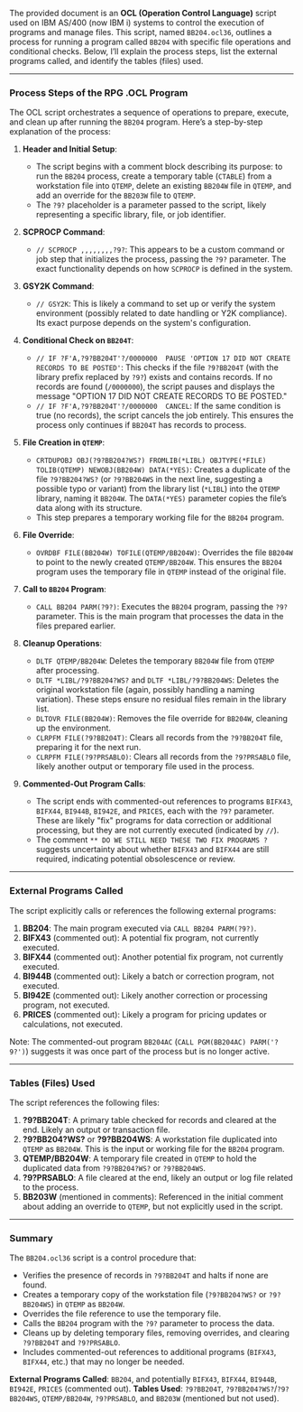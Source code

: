 The provided document is an **OCL (Operation Control Language)** script used on IBM AS/400 (now IBM i) systems to control the execution of programs and manage files. This script, named `BB204.ocl36`, outlines a process for running a program called `BB204` with specific file operations and conditional checks. Below, I’ll explain the process steps, list the external programs called, and identify the tables (files) used.

---

### Process Steps of the RPG .OCL Program

The OCL script orchestrates a sequence of operations to prepare, execute, and clean up after running the `BB204` program. Here’s a step-by-step explanation of the process:

1. **Header and Initial Setup**:
   - The script begins with a comment block describing its purpose: to run the `BB204` process, create a temporary table (`CTABLE`) from a workstation file into `QTEMP`, delete an existing `BB204W` file in `QTEMP`, and add an override for the `BB203W` file to `QTEMP`.
   - The `?9?` placeholder is a parameter passed to the script, likely representing a specific library, file, or job identifier.

2. **SCPROCP Command**:
   - `// SCPROCP ,,,,,,,,?9?`: This appears to be a custom command or job step that initializes the process, passing the `?9?` parameter. The exact functionality depends on how `SCPROCP` is defined in the system.

3. **GSY2K Command**:
   - `// GSY2K`: This is likely a command to set up or verify the system environment (possibly related to date handling or Y2K compliance). Its exact purpose depends on the system's configuration.

4. **Conditional Check on `BB204T`**:
   - `// IF ?F'A,?9?BB204T'?/0000000  PAUSE 'OPTION 17 DID NOT CREATE RECORDS TO BE POSTED'`: This checks if the file `?9?BB204T` (with the library prefix replaced by `?9?`) exists and contains records. If no records are found (`/0000000`), the script pauses and displays the message "OPTION 17 DID NOT CREATE RECORDS TO BE POSTED."
   - `// IF ?F'A,?9?BB204T'?/0000000  CANCEL`: If the same condition is true (no records), the script cancels the job entirely. This ensures the process only continues if `BB204T` has records to process.

5. **File Creation in `QTEMP`**:
   - `CRTDUPOBJ OBJ(?9?BB204?WS?) FROMLIB(*LIBL) OBJTYPE(*FILE) TOLIB(QTEMP) NEWOBJ(BB204W) DATA(*YES)`: Creates a duplicate of the file `?9?BB204?WS?` (or `?9?BB204WS` in the next line, suggesting a possible typo or variant) from the library list (`*LIBL`) into the `QTEMP` library, naming it `BB204W`. The `DATA(*YES)` parameter copies the file’s data along with its structure.
   - This step prepares a temporary working file for the `BB204` program.

6. **File Override**:
   - `OVRDBF FILE(BB204W) TOFILE(QTEMP/BB204W)`: Overrides the file `BB204W` to point to the newly created `QTEMP/BB204W`. This ensures the `BB204` program uses the temporary file in `QTEMP` instead of the original file.

7. **Call to `BB204` Program**:
   - `CALL BB204 PARM(?9?)`: Executes the `BB204` program, passing the `?9?` parameter. This is the main program that processes the data in the files prepared earlier.

8. **Cleanup Operations**:
   - `DLTF QTEMP/BB204W`: Deletes the temporary `BB204W` file from `QTEMP` after processing.
   - `DLTF *LIBL/?9?BB204?WS?` and `DLTF *LIBL/?9?BB204WS`: Deletes the original workstation file (again, possibly handling a naming variation). These steps ensure no residual files remain in the library list.
   - `DLTOVR FILE(BB204W)`: Removes the file override for `BB204W`, cleaning up the environment.
   - `CLRPFM FILE(?9?BB204T)`: Clears all records from the `?9?BB204T` file, preparing it for the next run.
   - `CLRPFM FILE(?9?PRSABLO)`: Clears all records from the `?9?PRSABLO` file, likely another output or temporary file used in the process.

9. **Commented-Out Program Calls**:
   - The script ends with commented-out references to programs `BIFX43`, `BIFX44`, `BI944B`, `BI942E`, and `PRICES`, each with the `?9?` parameter. These are likely "fix" programs for data correction or additional processing, but they are not currently executed (indicated by `//`).
   - The comment `** DO WE STILL NEED THESE TWO FIX PROGRAMS ?` suggests uncertainty about whether `BIFX43` and `BIFX44` are still required, indicating potential obsolescence or review.

---

### External Programs Called

The script explicitly calls or references the following external programs:
1. **BB204**: The main program executed via `CALL BB204 PARM(?9?)`.
2. **BIFX43** (commented out): A potential fix program, not currently executed.
3. **BIFX44** (commented out): Another potential fix program, not currently executed.
4. **BI944B** (commented out): Likely a batch or correction program, not executed.
5. **BI942E** (commented out): Likely another correction or processing program, not executed.
6. **PRICES** (commented out): Likely a program for pricing updates or calculations, not executed.

Note: The commented-out program `BB204AC` (`CALL PGM(BB204AC) PARM('?9?')`) suggests it was once part of the process but is no longer active.

---

### Tables (Files) Used

The script references the following files:
1. **?9?BB204T**: A primary table checked for records and cleared at the end. Likely an output or transaction file.
2. **?9?BB204?WS?** or **?9?BB204WS**: A workstation file duplicated into `QTEMP` as `BB204W`. This is the input or working file for the `BB204` program.
3. **QTEMP/BB204W**: A temporary file created in `QTEMP` to hold the duplicated data from `?9?BB204?WS?` or `?9?BB204WS`.
4. **?9?PRSABLO**: A file cleared at the end, likely an output or log file related to the process.
5. **BB203W** (mentioned in comments): Referenced in the initial comment about adding an override to `QTEMP`, but not explicitly used in the script.

---

### Summary

The `BB204.ocl36` script is a control procedure that:
- Verifies the presence of records in `?9?BB204T` and halts if none are found.
- Creates a temporary copy of the workstation file (`?9?BB204?WS?` or `?9?BB204WS`) in `QTEMP` as `BB204W`.
- Overrides the file reference to use the temporary file.
- Calls the `BB204` program with the `?9?` parameter to process the data.
- Cleans up by deleting temporary files, removing overrides, and clearing `?9?BB204T` and `?9?PRSABLO`.
- Includes commented-out references to additional programs (`BIFX43`, `BIFX44`, etc.) that may no longer be needed.

**External Programs Called**: `BB204`, and potentially `BIFX43`, `BIFX44`, `BI944B`, `BI942E`, `PRICES` (commented out).
**Tables Used**: `?9?BB204T`, `?9?BB204?WS?`/`?9?BB204WS`, `QTEMP/BB204W`, `?9?PRSABLO`, and `BB203W` (mentioned but not used).